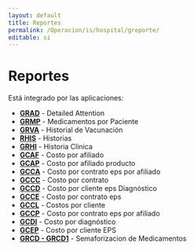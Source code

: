 ```yaml
---
layout: default
title: Reportes
permalink: /Operacion/is/hospital/greporte/
editable: si
---
```


# Reportes

Está integrado por las aplicaciones:

* [**GRAD**](http://docs.oasiscom.com/Operacion/is/hospital/greporte/grad) - Detailed Attention
* [**GRMP**](http://docs.oasiscom.com/Operacion/is/hospital/greporte/grmp) - Medicamentos por Paciente
* [**GRVA**](http://docs.oasiscom.com/Operacion/is/hospital/greporte/grva) - Historial de Vacunación
* [**RHIS**](http://docs.oasiscom.com/Operacion/is/hospital/greporte/rhis) - Historias
* [**GRHI**](http://docs.oasiscom.com/Operacion/is/hospital/greporte/grhi) - Historia Clinica  
* [**GCAF**](http://docs.oasiscom.com/Operacion/is/hospital/greporte/gcaf) - Costo por afiliado   
* [**GCAP**](http://docs.oasiscom.com/Operacion/is/hospital/greporte/gcap) - Costo por afiliado producto  
* [**GCCA**](http://docs.oasiscom.com/Operacion/is/hospital/greporte/gcca) - Costo por contrato eps por afiliado  
* [**GCCC**](http://docs.oasiscom.com/Operacion/is/hospital/greporte/gccc) - Costo por contrato  
* [**GCCD**](http://docs.oasiscom.com/Operacion/is/hospital/greporte/gccd) - Costo por cliente eps Diagnóstico  
* [**GCCE**](http://docs.oasiscom.com/Operacion/is/hospital/greporte/gcce) - Costo por contrato eps  
* [**GCCL**](http://docs.oasiscom.com/Operacion/is/hospital/greporte/gccl) - Costos por cliente  
* [**GCCP**](http://docs.oasiscom.com/Operacion/is/hospital/greporte/gccp) - Costo por contrato eps por afiliado  
* [**GCDI**](http://docs.oasiscom.com/Operacion/is/hospital/greporte/gcdi) - Costo por diagnóstico  
* [**GCEP**](http://docs.oasiscom.com/Operacion/is/hospital/greporte/gcep) - Costo por cliente EPS  
* [**GRCD - GRCD1**](http://docs.oasiscom.com/Operacion/is/hospital/greporte/grcd) - Semaforizacion de Medicamentos
  





 


